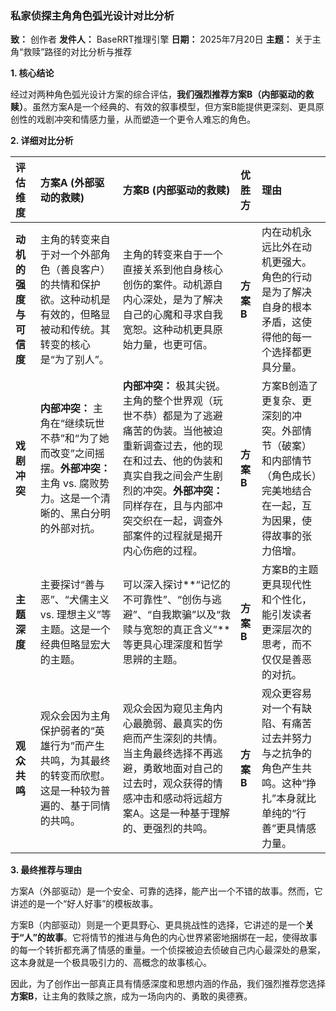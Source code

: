 
### **私家侦探主角角色弧光设计对比分析**

**致：** 创作者
**发件人：** BaseRRT推理引擎
**日期：** 2025年7月20日
**主题：** 关于主角“救赎”路径的对比分析与推荐

**1. 核心结论**

经过对两种角色弧光设计方案的综合评估，**我们强烈推荐方案B（内部驱动的救赎）**。虽然方案A是一个经典的、有效的叙事模型，但方案B能提供更深刻、更具原创性的戏剧冲突和情感力量，从而塑造一个更令人难忘的角色。

**2. 详细对比分析**

| 评估维度 | 方案A (外部驱动的救赎) | 方案B (内部驱动的救赎) | 优胜方 | 理由 |
| :--- | :--- | :--- | :--- | :--- |
| **动机的强度与可信度** | 主角的转变来自于对一个外部角色（善良客户）的共情和保护欲。这种动机是有效的，但略显被动和传统。其转变的核心是“为了别人”。 | 主角的转变来自于一个直接关系到他自身核心创伤的案件。动机源自内心深处，是为了解决自己的心魔和寻求自我宽恕。这种动机更具原始力量，也更可信。 | **方案B** | 内在动机永远比外在动机更强大。角色的行动是为了解决自身的根本矛盾，这使得他的每一个选择都更具分量。 |
| **戏剧冲突** | **内部冲突：** 主角在“继续玩世不恭”和“为了她而改变”之间摇摆。**外部冲突：** 主角 vs. 腐败势力。这是一个清晰的、黑白分明的外部对抗。 | **内部冲突：** 极其尖锐。主角的整个世界观（玩世不恭）都是为了逃避痛苦的伪装。当他被迫重新调查过去，他的现在和过去、他的伪装和真实自我之间会产生剧烈的冲突。**外部冲突：** 同样存在，且与内部冲突交织在一起，调查外部案件的过程就是揭开内心伤疤的过程。 | **方案B** | 方案B创造了更复杂、更深刻的冲突。外部情节（破案）和内部情节（角色成长）完美地结合在一起，互为因果，使得故事的张力倍增。 |
| **主题深度** | 主要探讨“善与恶”、“犬儒主义 vs. 理想主义”等主题。这是一个经典但略显宏大的主题。 | 可以深入探讨**“记忆的不可靠性”、“创伤与逃避”、“自我欺骗”以及“救赎与宽恕的真正含义”**等更具心理深度和哲学思辨的主题。 | **方案B** | 方案B的主题更具现代性和个性化，能引发读者更深层次的思考，而不仅仅是善恶的对抗。 |
| **观众共鸣** | 观众会因为主角保护弱者的“英雄行为”而产生共鸣，为其最终的转变而欣慰。这是一种较为普遍的、基于同情的共鸣。 | 观众会因为窥见主角内心最脆弱、最真实的伤疤而产生深刻的共情。当主角最终选择不再逃避，勇敢地面对自己的过去时，观众获得的情感冲击和感动将远超方案A。这是一种基于理解的、更强烈的共鸣。 | **方案B** | 观众更容易对一个有缺陷、有痛苦过去并努力与之抗争的角色产生共鸣。这种“挣扎”本身就比单纯的“行善”更具情感力量。 |

**3. 最终推荐与理由**

方案A（外部驱动）是一个安全、可靠的选择，能产出一个不错的故事。然而，它讲述的是一个“好人好事”的模板故事。

方案B（内部驱动）则是一个更具野心、更具挑战性的选择，它讲述的是一个**关于“人”的故事**。它将情节的推进与角色的内心世界紧密地捆绑在一起，使得故事的每一个转折都充满了情感的重量。一个侦探被迫去侦破自己内心最深处的悬案，这本身就是一个极具吸引力的、高概念的故事核心。

因此，为了创作出一部真正具有情感深度和思想内涵的作品，我们强烈推荐您选择**方案B**，让主角的救赎之旅，成为一场向内的、勇敢的奥德赛。
